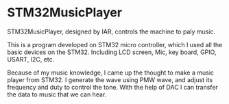 # STM32MusicPlayer
STM32MusicPlayer, designed by IAR, controls the machine to paly music.

This is a program developed on STM32 micro controller, which I used all the basic devices on the STM32. 
Including LCD screen, Mic, key board, GPIO, USART, I2C, etc.

Because of my music knowledge, I came up the thought to make a music player from STM32. I generate the wave using PMW wave, 
and adjust its frequency and duty to control the tone. With the help of DAC I can transfer the data to music that we can hear.
